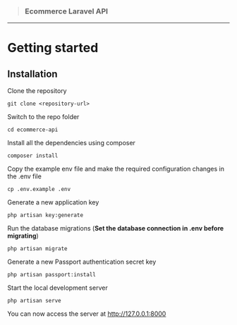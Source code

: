 > ### Ecommerce Laravel API

----------

# Getting started

## Installation

Clone the repository

    git clone <repository-url>

Switch to the repo folder

    cd ecommerce-api

Install all the dependencies using composer

    composer install

Copy the example env file and make the required configuration changes in the .env file

    cp .env.example .env

Generate a new application key

    php artisan key:generate

Run the database migrations (**Set the database connection in .env before migrating**)

    php artisan migrate

Generate a new Passport authentication secret key

    php artisan passport:install
        
Start the local development server

    php artisan serve

You can now access the server at http://127.0.0.1:8000